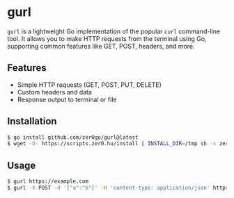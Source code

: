 # gurl

`gurl` is a lightweight Go implementation of the popular `curl` command-line tool. It allows you to make HTTP requests from the terminal using Go, supporting common features like GET, POST, headers, and more.

## Features

- Simple HTTP requests (GET, POST, PUT, DELETE)
- Custom headers and data
- Response output to terminal or file

## Installation

```sh
$ go install github.com/zer0go/gurl@latest
$ wget -O- https://scripts.zer0.hu/install | INSTALL_DIR=/tmp sh -s zer0go/gurl
```

## Usage

```sh
$ gurl https://example.com
$ gurl -X POST -d '{"a":"b"}' -H 'content-type: application/json' https://postman-echo.com/post
```
